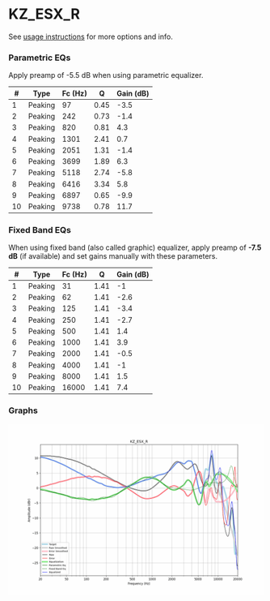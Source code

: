 # KZ_ESX_R
See [usage instructions](https://github.com/jaakkopasanen/AutoEq#usage) for more options and info.

### Parametric EQs
Apply preamp of -5.5 dB when using parametric equalizer.

|   # | Type    |   Fc (Hz) |    Q |   Gain (dB) |
|-----|---------|-----------|------|-------------|
|   1 | Peaking |        97 | 0.45 |        -3.5 |
|   2 | Peaking |       242 | 0.73 |        -1.4 |
|   3 | Peaking |       820 | 0.81 |         4.3 |
|   4 | Peaking |      1301 | 2.41 |         0.7 |
|   5 | Peaking |      2051 | 1.31 |        -1.4 |
|   6 | Peaking |      3699 | 1.89 |         6.3 |
|   7 | Peaking |      5118 | 2.74 |        -5.8 |
|   8 | Peaking |      6416 | 3.34 |         5.8 |
|   9 | Peaking |      6897 | 0.65 |        -9.9 |
|  10 | Peaking |      9738 | 0.78 |        11.7 |

### Fixed Band EQs
When using fixed band (also called graphic) equalizer, apply preamp of **-7.5 dB** (if available) and set gains manually with these parameters.

|   # | Type    |   Fc (Hz) |    Q |   Gain (dB) |
|-----|---------|-----------|------|-------------|
|   1 | Peaking |        31 | 1.41 |        -1   |
|   2 | Peaking |        62 | 1.41 |        -2.6 |
|   3 | Peaking |       125 | 1.41 |        -3.4 |
|   4 | Peaking |       250 | 1.41 |        -2.7 |
|   5 | Peaking |       500 | 1.41 |         1.4 |
|   6 | Peaking |      1000 | 1.41 |         3.9 |
|   7 | Peaking |      2000 | 1.41 |        -0.5 |
|   8 | Peaking |      4000 | 1.41 |        -1   |
|   9 | Peaking |      8000 | 1.41 |         1.5 |
|  10 | Peaking |     16000 | 1.41 |         7.4 |

### Graphs
![](./KZ_ESX_R.png)
